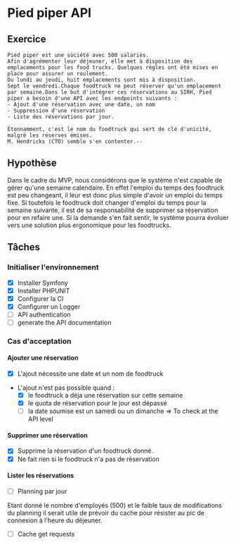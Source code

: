 # Pied piper API

## Exercice

```
Pied piper est une société avec 500 salariés.
Afin d'agrémenter leur déjeuner, elle met à disposition des emplacements pour les food trucks. Quelques règles ont été mises en place pour assurer un roulement.
Du lundi au jeudi, huit emplacements sont mis à disposition.
Sept le vendredi.Chaque foodtruck ne peut réserver qu'un emplacement par semaine.Dans le but d'intégrer ces réservations au SIRH, Pied piper a besoin d'une API avec les endpoints suivants :
- Ajout d'une réservation avec une date, un nom
- Suppression d'une réservation
- Liste des réservations par jour.

Étonnamment, c'est le nom du foodtruck qui sert de clé d'unicité, malgré les réserves émises.
M. Hendricks (CTO) semble s'en contenter.--
```

## Hypothèse

Dans le cadre du MVP, nous considérons que le système n'est capable de gérer qu'une semaine calendaire.
En effet l'emploi du temps des foodtruck est peu changeant, il leur est donc plus simple d'avoir un emploi du temps fixe.
Si toutefois le foodtruck doit changer d'emploi du temps pour la semaine suivante, il est de sa responsabilité de 
supprimer sa réservation pour en refaire une.
Si la demande s'en fait sentir, le système pourra évoluer vers une solution plus ergonomique pour les foodtrucks.


## Tâches

### Initialiser l'environnement

- [x] Installer Symfony
- [x] Installer PHPUNIT
- [x] Configurer la CI
- [x] Configurer un Logger
- [ ] API authentication
- [ ] generate the API documentation

### Cas d'acceptation

#### Ajouter une réservation 

- [x] L'ajout nécessite une date et un nom de foodtruck
- L'ajout n'est pas possible quand :
  - [x] le foodtruck a déja une réservation sur cette semaine
  - [x] le quota de réservation pour le jour est dépassé
  - [ ] la date soumise est un samedi ou un dimanche => To check at the API level

#### Supprimer une réservation

- [x] Supprime la réservation d'un foodtruck donné.
- [x] Ne fait rien si le foodtruck n'a pas de réservation

#### Lister les réservations

- [ ] Planning par jour

Etant donné le nombre d'employés (500) et le faible taux de modifications du planning il serait utile de prévoir du
cache pour résister au pic de connexion à l'heure du déjeuner.
- [ ] Cache get requests